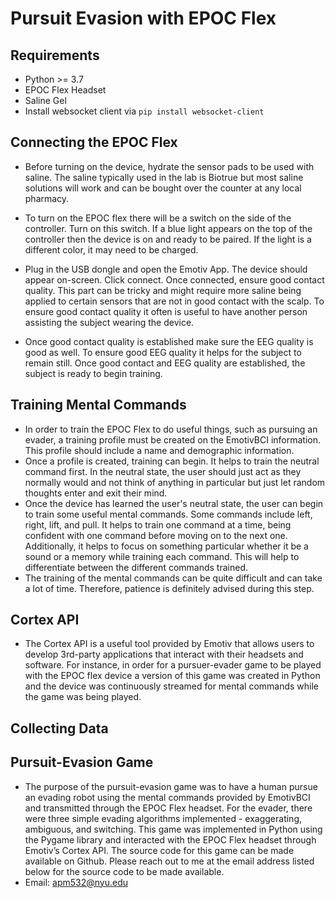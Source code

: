 # Pursuit Evasion with EPOC Flex

## Requirements
- Python >= 3.7
- EPOC Flex Headset
- Saline Gel
- Install websocket client via  `pip install websocket-client`

## Connecting the EPOC Flex
- Before turning on the device, hydrate the sensor pads to be used  with saline. The saline typically used in the lab is Biotrue but most saline solutions will work and can be bought over the counter at any local pharmacy. 

- To turn on the EPOC flex there will be a switch on the side of the controller. Turn on this switch. If a blue light appears on the top of the controller then the device is on and ready to be paired. If the light is a different color, it may need to be charged. 

- Plug in the USB dongle and open the Emotiv App. The device should appear on-screen. Click connect. Once connected, ensure good contact quality. This part can be tricky and might require more saline being applied to certain sensors that are not in good contact with the scalp. To ensure good contact quality it often is useful to have another person assisting the subject wearing the device. 

- Once good contact quality is established make sure the EEG quality is good as well. To ensure good EEG quality it helps for the subject to remain still. Once good contact and EEG quality are established, the subject is ready to begin training.


## Training Mental Commands
- In order to train the EPOC Flex to do useful things, such as pursuing an evader, a training profile must be created on the EmotivBCI information. This profile should include a name and demographic information.
- Once a profile is created, training can begin. It helps to train the neutral command first. In the neutral state, the user should just act as they normally would and not think of anything in particular but just let random thoughts enter and exit their mind.
- Once the device has learned the user's neutral state, the user can begin to train some useful mental commands. Some commands include left, right, lift, and pull. It helps to train one command at a time, being confident with one command before moving on to the next one. Additionally, it helps to focus on something particular whether it be a sound or a memory while training each command. This will help to differentiate between the different commands trained. 
- The training of the mental commands can be quite difficult and can take a lot of time. Therefore, patience is definitely advised during this step.

## Cortex API
- The Cortex API is a useful tool provided by Emotiv that allows users to develop 3rd-party applications that interact with their headsets and software. For instance, in order for a pursuer-evader game to be played with the EPOC flex device a version of this game was created in Python and the device was continuously streamed for mental commands while the game was being played. 

## Collecting Data

## Pursuit-Evasion Game
- The purpose of the pursuit-evasion game was to have a human pursue an evading robot using the mental commands provided by EmotivBCI and transmitted through the EPOC Flex headset. For the evader, there were three simple evading algorithms implemented - exaggerating, ambiguous, and switching. This game was implemented in Python using the Pygame library and interacted with the EPOC Flex headset through Emotiv’s Cortex API. The source code for this game can be made available on Github. Please reach out to me at the email address listed below for the source code to be made available.
- Email: apm532@nyu.edu





